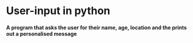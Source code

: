 # User-input in python

#### A program that asks the user for their name, age, location and the prints out a personalised message
